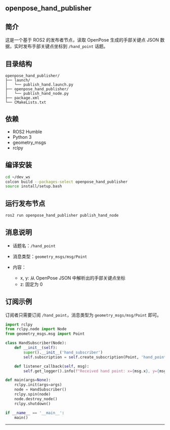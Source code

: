 ## openpose\_hand\_publisher

## 简介

这是一个基于 ROS2 的发布者节点，读取 OpenPose 生成的手部关键点 JSON 数据，实时发布手部关键点坐标到 `/hand_point` 话题。

## 目录结构

```
openpose_hand_publisher/
├── launch/
│   └── publish_hand.launch.py
├── openpose_hand_publisher/
│   └── publish_hand_node.py
├── package.xml
└── CMakeLists.txt
```

## 依赖

* ROS2 Humble
* Python 3
* geometry\_msgs
* rclpy

## 编译安装

```bash
cd ~/dev_ws
colcon build --packages-select openpose_hand_publisher
source install/setup.bash
```

## 运行发布节点

```bash
ros2 run openpose_hand_publisher publish_hand_node
```

## 消息说明

* 话题名：`/hand_point`
* 消息类型：`geometry_msgs/msg/Point`
* 内容：

  * x, y: 从 OpenPose JSON 中解析出的手部关键点坐标
  * z: 固定为 0

## 订阅示例

订阅者只需要订阅 `/hand_point`，消息类型为 `geometry_msgs/msg/Point` 即可。

```python
import rclpy
from rclpy.node import Node
from geometry_msgs.msg import Point

class HandSubscriber(Node):
    def __init__(self):
        super().__init__('hand_subscriber')
        self.subscription = self.create_subscription(Point, 'hand_point', self.listener_callback, 10)

    def listener_callback(self, msg):
        self.get_logger().info(f"Received hand point: x={msg.x}, y={msg.y}, z={msg.z}")

def main(args=None):
    rclpy.init(args=args)
    node = HandSubscriber()
    rclpy.spin(node)
    node.destroy_node()
    rclpy.shutdown()

if __name__ == '__main__':
    main()
```

---

